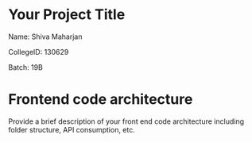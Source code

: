 # Your Project Title

Name: Shiva Maharjan

CollegeID: 130629 

Batch: 19B


# Frontend code architecture

Provide a brief description of your front end code architecture including folder structure, API consumption, etc.

